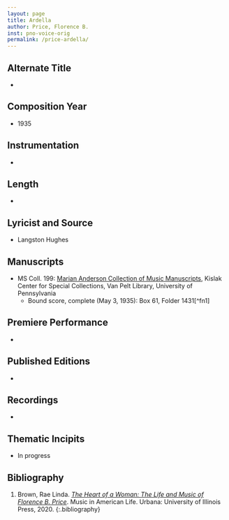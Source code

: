 ```yaml
---
layout: page
title: Ardella
author: Price, Florence B.
inst: pno-voice-orig
permalink: /price-ardella/
---
```


## Alternate Title
- 

## Composition Year
- 1935

## Instrumentation
- 

## Length
- 

## Lyricist and Source
- Langston Hughes

## Manuscripts
- MS Coll. 199: <a href="https://www.library.upenn.edu/detail/collection/marian-anderson-collection" target="_blank">Marian Anderson Collection of Music Manuscripts</a>, Kislak Center for Special Collections, Van Pelt Library, University of Pennsylvania
    * Bound score, complete (May 3, 1935): Box 61, Folder 1431[^fn1]

## Premiere Performance
- 

## Published Editions
- 

## Recordings
- 

## Thematic Incipits
- In progress

## Bibliography
1. Brown, Rae Linda. <a href="https://www.worldcat.org/title/1122800180" target="_blank">*The Heart of a Woman: The Life and Music of Florence B. Price*</a>. Music in American Life. Urbana: University of Illinois Press, 2020.
{:.bibliography}
